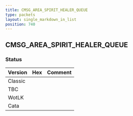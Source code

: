 ```yaml
---
title: CMSG_AREA_SPIRIT_HEALER_QUEUE
type: packets
layout: single_markdown_in_list
position: 740
---
```


## CMSG_AREA_SPIRIT_HEALER_QUEUE

### Status

Version | Hex | Comment
---------- | ---------- | ---------- 
Classic |  |  
TBC |  |  
WotLK |  |  
Cata |  |  
